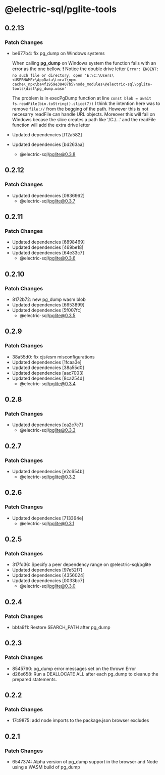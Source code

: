 # @electric-sql/pglite-tools

## 0.2.13

### Patch Changes

- be677b4: fix pg_dump on Windows systems

  When calling **pg_dump** on Windows system the function fails with an error as the one bellow.
  ❗ Notice the double drive letter
  `Error: ENOENT: no such file or directory, open 'E:\C:\Users\<USERNAME>\AppData\Local\npm-cache\_npx\ba4f1959e38407b5\node_modules\@electric-sql\pglite-tools\dist\pg_dump.wasm'`

  The problem is in execPgDump function at line
  `const blob = await fs.readFile(bin.toString().slice(7))`
  I think the intention here was to remove `file://` from the begging of the path. However this is not necesarry readFile can handle URL objects.
  Moreover this will fail on Windows becase the slice creates a path like '/C:/<USERNAME>...' and the readFile function will add the extra drive letter

- Updated dependencies [f12a582]
- Updated dependencies [bd263aa]
  - @electric-sql/pglite@0.3.8

## 0.2.12

### Patch Changes

- Updated dependencies [0936962]
  - @electric-sql/pglite@0.3.7

## 0.2.11

### Patch Changes

- Updated dependencies [6898469]
- Updated dependencies [469be18]
- Updated dependencies [64e33c7]
  - @electric-sql/pglite@0.3.6

## 0.2.10

### Patch Changes

- 8172b72: new pg_dump wasm blob
- Updated dependencies [6653899]
- Updated dependencies [5f007fc]
  - @electric-sql/pglite@0.3.5

## 0.2.9

### Patch Changes

- 38a55d0: fix cjs/esm misconfigurations
- Updated dependencies [1fcaa3e]
- Updated dependencies [38a55d0]
- Updated dependencies [aac7003]
- Updated dependencies [8ca254d]
  - @electric-sql/pglite@0.3.4

## 0.2.8

### Patch Changes

- Updated dependencies [ea2c7c7]
  - @electric-sql/pglite@0.3.3

## 0.2.7

### Patch Changes

- Updated dependencies [e2c654b]
  - @electric-sql/pglite@0.3.2

## 0.2.6

### Patch Changes

- Updated dependencies [713364e]
  - @electric-sql/pglite@0.3.1

## 0.2.5

### Patch Changes

- 317fd36: Specify a peer dependency range on @electric-sql/pglite
- Updated dependencies [97e52f7]
- Updated dependencies [4356024]
- Updated dependencies [0033bc7]
  - @electric-sql/pglite@0.3.0

## 0.2.4

### Patch Changes

- bbfa9f1: Restore SEARCH_PATH after pg_dump

## 0.2.3

### Patch Changes

- 8545760: pg_dump error messages set on the thrown Error
- d26e658: Run a DEALLOCATE ALL after each pg_dump to cleanup the prepared statements.

## 0.2.2

### Patch Changes

- 17c9875: add node imports to the package.json browser excludes

## 0.2.1

### Patch Changes

- 6547374: Alpha version of pg_dump support in the browser and Node using a WASM build of pg_dump
